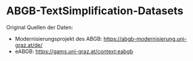 # ABGB-TextSimplification-Datasets

Original Quellen der Daten:
- Modernisierungsprojekt des ABGB: https://abgb-modernisierung.uni-graz.at/de/
- eABGB: https://gams.uni-graz.at/context:eabgb 